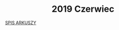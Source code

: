 <h1 align="center">2019 Czerwiec</h1>
 
[SPIS ARKUSZY](https://github.com/wernexnrs123/MATURA-INFORMATYKA/blob/master/dzialy/zadania_arkusze.md)
